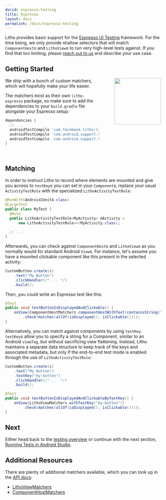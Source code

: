 ```yaml
---
docid: espresso-testing
title: Espresso
layout: docs
permalink: /docs/espresso-testing
---
```


Litho provides basic support for the
[Espresso UI Testing](https://developer.android.com/training/testing/ui-testing/espresso-testing.html)
framework. For the time being, we only provide shallow selectors that will match `ComponentHost`s and
`LithoView`s to run very high-level tests against. If you find that too limiting, please
[reach out to us](https://github.com/facebook/litho/issues/new) and describe your use case.

## Getting Started

<img src="/static/images/espresso-logo.png" style="width: 150px; float: right; margin-left: 50px;">

We ship with a bunch of custom matchers, which will hopefully make your life easier.

The matchers exist as their own `litho-espresso` package, so make sure to add the
dependencies to your `build.gradle` file alongside your Espresso setup:

```gradle
dependencies {
  // ...
  androidTestCompile 'com.facebook.litho:litho-espresso:{{site.litho-version}}'
  androidTestCompile 'com.android.support.test.espresso:espresso-core:2.2.2'
  androidTestCompile 'com.android.support.test.espresso:espresso-intents:2.2.2'
}
```

<br style="clear: both; overflow: hidden;">

## Matching

In order to instruct Litho to record where elements are mounted and give you access to
`testKey`s you can set in your `Component`s, replace your usual `ActivityTestRule`
with the specialized `LithoActivityTestRule`:

```java
@RunWith(AndroidJUnit4.class)
@LargeTest
public class MyTest {
  @Rule
  public LithoActivityTestRule<MyActivity> mActivity =
      new LithoActivityTestRule<>(MyActivity.class);
      
  // ...
}
```

Afterwards, you can check against `ComponentHost`s and `LithoView`s as you normally would
for standard Android `View`s. For instance, let's assume you have a mounted
clickable component like this present in the selected activity:

```java
CustomButton.create(c)
    .text("My Button")
    .clickHandler(/* ... */)
    .build();
```

Then, you could write an Espresso test like this:

```java
@Test
public void testButtonIsDisplayedAndClickable() {
    onView(ComponentHostMatchers.componentHostWithText(containsString("My Button")))
        .check(matches(allOf(isDisplayed(), isClickable())));
}
```

Alternatively, you can match against components by using `testKey`. `testKey`s allow
you to specify a string for a Component, similar to an Android `viewTag`, but without
sacrificing view flattening. Instead, Litho maintains a separate data structure to keep
track of the keys and associated metadata, but only if the end-to-end test mode is enabled
through the use of `LithoActivityTestRule`:

```java
CustomButton.create(c)
    .text("My Button")
    .testKey("my-button")
    .clickHandler(/* ... */)
    .build();
```

```java
@Test
public void testButtonIsDisplayedAndClickableByTestKey() {
    onView(LithoViewMatchers.withTestKey("my-button"))
        .check(matches(allOf(isDisplayed(), isClickable())));
}
```

## Next

Either head back to the [testing overview](/docs/testing-overview.html) or
continue with the next section, [Running Tests in Android Studio](/docs/tests-in-android-studio).

## Additional Resources

There are plenty of additional matchers available, which you can look up in the
[API docs](/javadoc/):

- [LithoViewMatchers](/javadoc/com/facebook/litho/testing/espresso/LithoViewMatchers.html)
- [ComponentHostMatchers](/javadoc/com/facebook/litho/testing/espresso/ComponentHostMatchers.html)
